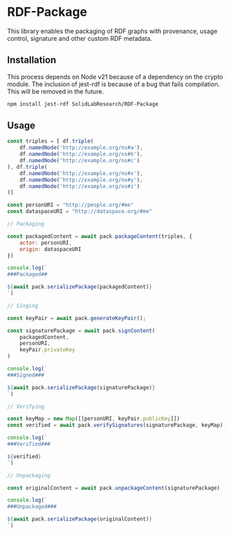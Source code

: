 # RDF-Package
This library enables the packaging of RDF graphs with provenance, usage control, signature and other custom RDF metadata.

## Installation

This process depends on Node v21 because of a dependency on the crypto module. 
The inclusion of jest-rdf is because of a bug that fails compilation. This will be removed in the future.


```bash
npm install jest-rdf SolidLabResearch/RDF-Package
```

## Usage

```js
const triples = [ df.triple(
    df.namedNode('http://example.org/ns#a'),
    df.namedNode('http://example.org/ns#b'),
    df.namedNode('http://example.org/ns#c')
), df.triple(
    df.namedNode('http://example.org/ns#x'),
    df.namedNode('http://example.org/ns#y'),
    df.namedNode('http://example.org/ns#z')
)]

const personURI = "http://people.org/#me"
const dataspaceURI = "http://dataspace.org/#me"

// Packaging

const packagedContent = await pack.packageContent(triples, {
    actor: personURI,
    origin: dataspaceURI
})

console.log(`
###Packaged##

${await pack.serializePackage(packagedContent)}
`)

// Singing

const keyPair = await pack.generateKeyPair();

const signaturePackage = await pack.signContent(
    packagedContent,
    personURI,
    keyPair.privateKey
)

console.log(`
###Signed###

${await pack.serializePackage(signaturePackage)}
`)

// Verifying

const keyMap = new Map([[personURI, keyPair.publicKey]])
const verified = await pack.verifySignatures(signaturePackage, keyMap)

console.log(`    
###Verified###

${verified}
`)

// Unpackaging

const originalContent = await pack.unpackageContent(signaturePackage)

console.log(`
###Unpackaged###

${await pack.serializePackage(originalContent)}
`)
```
